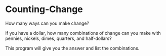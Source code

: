 # Counting-Change
How many ways can you make change?

If you have a dollar, how many combinations of change can you make with pennies, nickels, dimes, quarters, and half-dollars?

This program will give you the answer and list the combinations.
